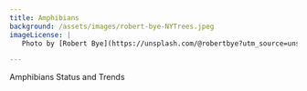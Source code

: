 ```yaml
---
title: Amphibians
background: /assets/images/robert-bye-NYTrees.jpeg 
imageLicense: | 
   Photo by [Robert Bye](https://unsplash.com/@robertbye?utm_source=unsplash&utm_medium=referral&utm_content=creditCopyText) on [Unsplash](https://unsplash.com/@robertbye?utm_source=unsplash&utm_medium=referral&utm_content=creditCopyText)

--- 
```


Amphibians Status and Trends
